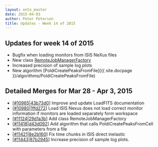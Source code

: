 ```yaml
---
layout: onto_master
date: 2015-04-03
author: Peter Peterson
title: Updates - Week 14 of 2015
---
```

Updates for week 14 of 2015
---------------------------
* Bugfix when loading monitors from ISIS NeXus files
* New class [RemoteJobManagerFactory](https://github.com/mantidproject/mantid/blob/master/Code/Mantid/Framework/API/src/RemoteJobManagerFactory.cpp)
* Increased precision of sample log plots
* New algorithm [PoldiCreatePeaksFromFile]({{ site.docpage }}/algorithms/PoldiCreatePeaksFromFile)

Detailed Merges for Mar 28 - Apr 3, 2015
----------------------------------------
* \[[#10965](http://trac.mantidproject.org/mantid/ticket/10965)\|[43b73d0](https://github.com/mantidproject/mantid/commit/43b73d0330fad09aeb2d9020dcaa71fa9b4d52d0)\] Improve and update LoadFITS documentation
* \[[#10980](http://trac.mantidproject.org/mantid/ticket/10980)\|[1ffd272](https://github.com/mantidproject/mantid/commit/1ffd2722641a7d2fc2f4bfbb380443ab196388b6)\] Load ISIS Nexus does not load correct monitor information if monitors are loaded separately form workspace
* \[[#11124](http://trac.mantidproject.org/mantid/ticket/11124)\|[29d1a3b](https://github.com/mantidproject/mantid/commit/29d1a3b284775a11d7f0c6745d1f11eb02fbac8c)\] Add class RemoteJobManagerFactory
* \[[#11418](http://trac.mantidproject.org/mantid/ticket/11418)\|[d43d092](https://github.com/mantidproject/mantid/commit/d43d09240fa83ae9375f97ab71b949df25521249)\] Add algorithm that calls PoldiCreatePeaksFromCell with parameters from a file
* \[[#11421](http://trac.mantidproject.org/mantid/ticket/11421)\|[8e2b160](https://github.com/mantidproject/mantid/commit/8e2b160c7983e9ece7f7a67c0a793b99eb8e6be3)\] Fix time chunks in ISIS direct inelastic
* \[[#11443](http://trac.mantidproject.org/mantid/ticket/11443)\|[87b2945](https://github.com/mantidproject/mantid/commit/87b2945db403a6bf173b5a256d05c3b76211509c)\] Increase precision of sample log plots.
